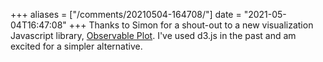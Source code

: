 +++
aliases = ["/comments/20210504-164708/"]
date = "2021-05-04T16:47:08"
+++
Thanks to Simon for a shout-out to a new visualization Javascript library, [Observable Plot](https://observablehq.com/@observablehq/plot). I've used d3.js in the past and am excited for a simpler alternative.

